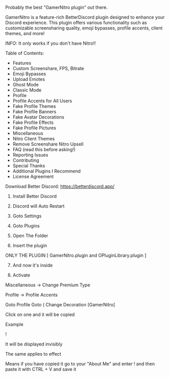 Probably the best "GamerNitro plugin" out there.

GamerNitro is a feature-rich BetterDiscord plugin designed to enhance your Discord experience. This plugin offers various functionality such as customizable screensharing quality, emoji bypasses, profile accents, client themes, and more!




INFO: It only works if you don't have Nitro!!


Table of Contents:

- Features
- Custom Screenshare, FPS, Bitrate
- Emoji Bypasses
- Upload Emotes
- Ghost Mode
- Classic Mode
- Profile
- Profile Accents for All Users
- Fake Profile Themes
- Fake Profile Banners
- Fake Avatar Decorations
- Fake Profile Effects
- Fake Profile Pictures
- Miscellaneous
- Nitro Client Themes
- Remove Screenshare Nitro Upsell
- FAQ (read this before asking!)
- Reporting Issues
- Contributing
- Special Thanks
- Additional Plugins I Recommend
- License Agreement


Download Better Discord: https://betterdiscord.app/

1. Install Better Discord

2. Discord will Auto Restart

3. Goto Settings

4. Goto Plugins

5. Open The Folder

6. Insert the plugin

  ONLY THE PLUGIN [ GamerNitro.plugin and OPluginLibrary.plugin ]

7. And now it's inside

10. Activate 

Miscellaneous -> Change Premium Type

Profile -> Profile Accents


Goto Profile
Goto ( Change Decoration [GamerNitro]



Click on one and it will be copied

Example

! 󠀯󠁡󠀰

It will be displayed invisibly

The same applies to effect

Means if you have copied it go to your "About Me" and enter ! and then paste it with CTRL + V and save it
